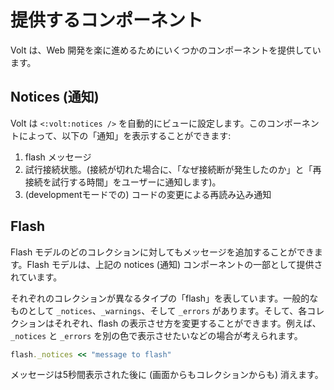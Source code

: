 # 提供するコンポーネント

Volt は、Web 開発を楽に進めるためにいくつかのコンポーネントを提供しています。

## Notices (通知)

Volt は ```<:volt:notices />``` を自動的にビューに設定します。このコンポーネントによって、以下の「通知」を表示することができます:

1. flash メッセージ
2. 試行接続状態。(接続が切れた場合に、「なぜ接続断が発生したのか」と「再接続を試行する時間」をユーザーに通知します)。
3. (developmentモードでの) コードの変更による再読み込み通知

## Flash

Flash モデルのどのコレクションに対してもメッセージを追加することができます。Flash モデルは、上記の notices (通知) コンポーネントの一部として提供されています。

それぞれのコレクションが異なるタイプの「flash」を表しています。一般的なものとして ```_notices```、```_warnings```、そして ```_errors``` があります。そして、各コレクションはそれぞれ、flash の表示させ方を変更することができます。例えば、```_notices``` と ```_errors``` を別の色で表示させたいなどの場合が考えられます。

```ruby
flash._notices << "message to flash"
```

メッセージは5秒間表示された後に (画面からもコレクションからも) 消えます。
